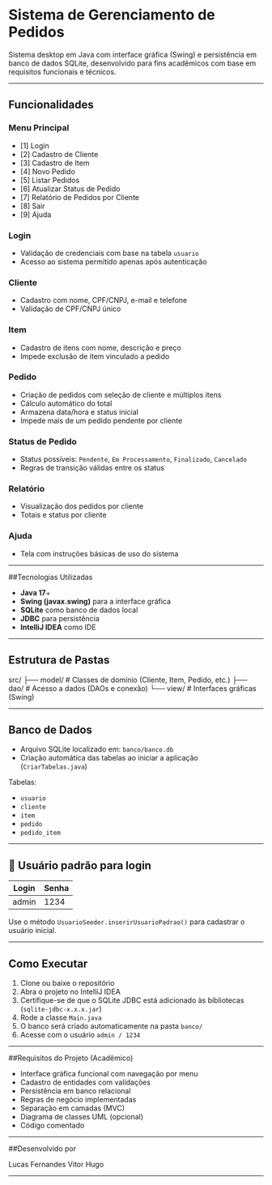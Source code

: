 # Sistema de Gerenciamento de Pedidos

Sistema desktop em Java com interface gráfica (Swing) e persistência em banco de dados SQLite, desenvolvido para fins acadêmicos com base em requisitos funcionais e técnicos.

---

## Funcionalidades

### Menu Principal
- [1] Login
- [2] Cadastro de Cliente
- [3] Cadastro de Item
- [4] Novo Pedido
- [5] Listar Pedidos
- [6] Atualizar Status de Pedido
- [7] Relatório de Pedidos por Cliente
- [8] Sair
- [9] Ajuda

### Login
- Validação de credenciais com base na tabela `usuario`
- Acesso ao sistema permitido apenas após autenticação

### Cliente
- Cadastro com nome, CPF/CNPJ, e-mail e telefone
- Validação de CPF/CNPJ único

### Item
- Cadastro de itens com nome, descrição e preço
- Impede exclusão de item vinculado a pedido

### Pedido
- Criação de pedidos com seleção de cliente e múltiplos itens
- Cálculo automático do total
- Armazena data/hora e status inicial
- Impede mais de um pedido pendente por cliente

### Status de Pedido
- Status possíveis: `Pendente`, `Em Processamento`, `Finalizado`, `Cancelado`
- Regras de transição válidas entre os status

### Relatório
- Visualização dos pedidos por cliente
- Totais e status por cliente

### Ajuda
- Tela com instruções básicas de uso do sistema

---

##Tecnologias Utilizadas

- **Java 17**+
- **Swing (javax.swing)** para a interface gráfica
- **SQLite** como banco de dados local
- **JDBC** para persistência
- **IntelliJ IDEA** como IDE 

---

## Estrutura de Pastas
src/
├── model/ # Classes de domínio (Cliente, Item, Pedido, etc.)
├── dao/ # Acesso a dados (DAOs e conexão)
└── view/ # Interfaces gráficas (Swing)

---

## Banco de Dados

- Arquivo SQLite localizado em: `banco/banco.db`
- Criação automática das tabelas ao iniciar a aplicação (`CriarTabelas.java`)

Tabelas:
- `usuario`
- `cliente`
- `item`
- `pedido`
- `pedido_item`

---

## 👤 Usuário padrão para login

| Login  | Senha |
|--------|-------|
| admin  | 1234  |

Use o método `UsuarioSeeder.inserirUsuarioPadrao()` para cadastrar o usuário inicial.

---

## Como Executar

1. Clone ou baixe o repositório
2. Abra o projeto no IntelliJ IDEA
3. Certifique-se de que o SQLite JDBC está adicionado às bibliotecas (`sqlite-jdbc-x.x.x.jar`)
4. Rode a classe `Main.java`
5. O banco será criado automaticamente na pasta `banco/`
6. Acesse com o usuário `admin / 1234`

---

##Requisitos do Projeto (Acadêmico)

- Interface gráfica funcional com navegação por menu
- Cadastro de entidades com validações
- Persistência em banco relacional
- Regras de negócio implementadas
- Separação em camadas (MVC)
- Diagrama de classes UML (opcional)
- Código comentado

---

##Desenvolvido por

Lucas Fernandes
Vitor Hugo

---



